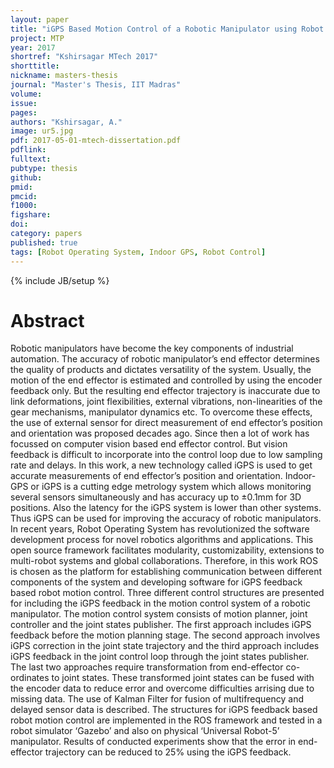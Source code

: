 ```yaml
---
layout: paper
title: "iGPS Based Motion Control of a Robotic Manipulator using Robot Operating System"
project: MTP
year: 2017
shortref: "Kshirsagar MTech 2017"
shorttitle: 
nickname: masters-thesis
journal: "Master's Thesis, IIT Madras"
volume:
issue:
pages:
authors: "Kshirsagar, A."
image: ur5.jpg
pdf: 2017-05-01-mtech-dissertation.pdf
pdflink:
fulltext:  
pubtype: thesis
github:
pmid:  
pmcid:
f1000:
figshare:
doi:
category: papers
published: true
tags: [Robot Operating System, Indoor GPS, Robot Control]
---
```

{% include JB/setup %}

# Abstract

Robotic manipulators have become the key components of industrial automation. The accuracy of robotic manipulator’s end effector determines the quality of products and dictates versatility of the system. Usually, the motion of the end effector is estimated and controlled by using the encoder feedback only. But the resulting end effector trajectory is inaccurate due to link deformations, joint flexibilities, external vibrations, non-linearities of the gear mechanisms, manipulator dynamics etc. To overcome these effects, the use of external sensor for direct measurement of end effector’s position and orientation was proposed decades ago. Since then a lot of work has focussed on computer vision based end effector control. But vision feedback is difficult to incorporate into the control loop due to low sampling rate and delays. In this work, a new technology called iGPS is used to get accurate measurements of end effector’s position and orientation. Indoor-GPS or iGPS is a cutting edge metrology system which allows monitoring several sensors simultaneously and has accuracy up to ±0.1mm for 3D positions. Also the latency for the iGPS system is lower than other systems. Thus iGPS can be used for improving the accuracy of robotic manipulators. In recent years, Robot Operating System has revolutionized the software development process for novel robotics algorithms and applications. This open source framework facilitates modularity, customizability, extensions to multi-robot systems and global collaborations. Therefore, in this work ROS is chosen as the platform for establishing communication between different components of the system and developing software for iGPS feedback based robot motion control. Three different control structures are presented for including the iGPS feedback in the motion control system of a robotic manipulator. The motion control system consists of motion planner, joint controller and the joint states publisher. The first approach includes iGPS feedback before the motion planning stage. The second approach involves iGPS correction in the joint state trajectory and the third approach includes iGPS feedback in the joint control loop through the joint states publisher. The last two approaches require transformation from end-effector co-ordinates to joint states. These transformed joint states can be fused with the encoder data to reduce error and overcome difficulties arrising due to missing data. The use of Kalman Filter for fusion of multifrequency and delayed sensor data is described. The structures for iGPS feedback based robot motion control are implemented in the ROS framework and tested in a robot simulator ‘Gazebo’ and also on physical ‘Universal Robot-5’ manipulator. Results of conducted experiments show that the error in end-effector trajectory can be reduced to 25% using the iGPS feedback.